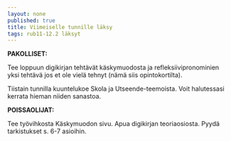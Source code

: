 ```yaml
---
layout: none
published: true
title: Viimeiselle tunnille läksy
tags: rub11-12.2 läksyt
---
```

**PAKOLLISET:**

Tee loppuun digikirjan tehtävät käskymuodosta ja refleksiivipronominien yksi tehtävä jos et ole vielä tehnyt (nämä siis opintokortilta).

Tiistain tunnilla kuuntelukoe Skola ja Utseende-teemoista. Voit halutessasi kerrata hieman niiden sanastoa.


**POISSAOLIJAT:**

Tee työvihkosta Käskymuodon sivu. Apua digikirjan teoriaosiosta. Pyydä tarkistukset s. 6-7 asioihin. 

